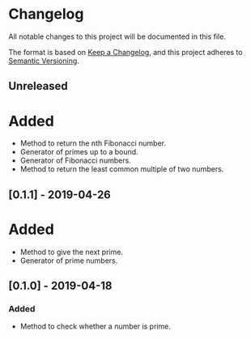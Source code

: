 # Changelog
All notable changes to this project will be documented in this file.

The format is based on [Keep a Changelog](https://keepachangelog.com/en/1.0.0/),
and this project adheres to [Semantic Versioning](https://semver.org/spec/v2.0.0.html).

## Unreleased
# Added
- Method to return the nth Fibonacci number.
- Generator of primes up to a bound.
- Generator of Fibonacci numbers.
- Method to return the least common multiple of two numbers.

## [0.1.1] - 2019-04-26
# Added
- Method to give the next prime.
- Generator of prime numbers.

## [0.1.0] - 2019-04-18
### Added
- Method to check whether a number is prime.
